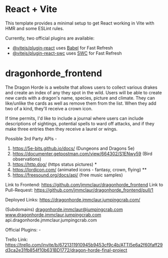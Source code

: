 # React + Vite

This template provides a minimal setup to get React working in Vite with HMR and some ESLint rules.

Currently, two official plugins are available:

- [@vitejs/plugin-react](https://github.com/vitejs/vite-plugin-react/blob/main/packages/plugin-react/README.md) uses [Babel](https://babeljs.io/) for Fast Refresh
- [@vitejs/plugin-react-swc](https://github.com/vitejs/vite-plugin-react-swc) uses [SWC](https://swc.rs/) for Fast Refresh

# dragonhorde_frontend

The Dragon Horde is a website that allows users to collect various drakes and create an index of any they spot in the wild. Users will be able to create new cards with a dragon's name, species, picture and climate. They can like/unlike the cards as well as remove them from the list. When they add two of a kind, they'll receive a crown icon.

If time permits, I'd like to include a journal where users can include descriptions of sightings, potential spells to ward off attacks, and if they make three entries then they receive a laurel or wings.

Possible 3rd Party APIs -

1. https://5e-bits.github.io/docs/ (Dungeons and Dragons 5e)
2. https://documenter.getpostman.com/view/664302/S1ENwy59 (Bird observations)
3. https://http.dog/ (https status pictures) \*
4. https://lordicon.com/ (animated icons - fantasy, crown, flying) \*\*
5. https://freesound.org/docs/api/ (free music samples)

Link to Frontend: https://github.com/jmmclaur/dragonhorde_frontend
Link to Pull-Request: https://github.com/jmmclaur/dragonhorde_frontend/pull/1

Deployed Links: https://dragonhorde.jmmclaur.jumpingcrab.com/

(Subdomains)
dragonhorde.jmmclaur@jumpingcrab.com
www.dragonhorde.jmmclaur.jumpingcrab.com
api.dragonhorde.jmmclaur.jumpingcrab.com

Official Plugins: -

Trello Link: https://trello.com/invite/b/6721311910945b9453cf9c4b/ATTI5e6a2f60faff29d3ca2e31fb854f10b631BD1772/dragon-horde-final-project
